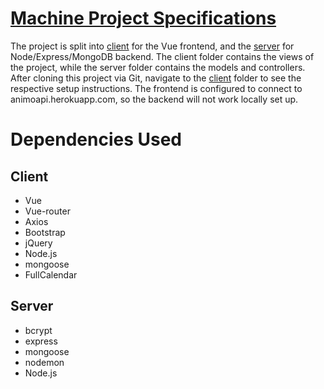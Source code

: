 # [Machine Project Specifications](Group7%20S11%20MP%20Specifications.pdf)

The project is split into [client](./client) for the Vue frontend, and the [server](./server) for Node/Express/MongoDB backend. The client folder contains the views of the project, while the server folder contains the models and controllers. 
After cloning this project via Git, navigate to the [client](./client) folder to see the respective setup instructions.
The frontend is configured to connect to animoapi.herokuapp.com, so the backend will not work locally set up.

# Dependencies Used
## Client
- Vue
- Vue-router
- Axios
- Bootstrap
- jQuery
- Node.js
- mongoose
- FullCalendar

## Server
- bcrypt
- express
- mongoose
- nodemon
- Node.js
